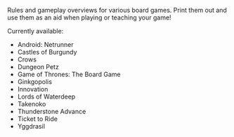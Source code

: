 Rules and gameplay overviews for various board games. Print them out and use them as an aid when playing or teaching your game!

Currently available:
* Android: Netrunner
* Castles of Burgundy
* Crows
* Dungeon Petz
* Game of Thrones: The Board Game
* Ginkgopolis
* Innovation
* Lords of Waterdeep
* Takenoko
* Thunderstone Advance
* Ticket to Ride
* Yggdrasil
